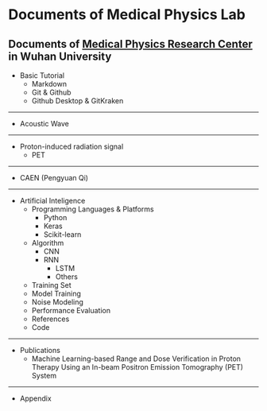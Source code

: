 # Documents of Medical Physics Lab
Documents of [Medical Physics Research Center](http://medphysics.whu.edu.cn/) in Wuhan University
----------------------------------------
+ Basic Tutorial
    + Markdown
    + Git & Github
    + Github Desktop & GitKraken

----------------------------------------
+ Acoustic Wave

----------------------------------------
+ Proton-induced radiation signal
    + PET

----------------------------------------
+ CAEN (Pengyuan Qi)

----------------------------------------

+ Artificial Inteligence
    + Programming Languages & Platforms
        + Python
        + Keras
        + Scikit-learn
    + Algorithm
        + CNN
        + RNN
            + LSTM
            + Others
    + Training Set 
    + Model Training
    + Noise Modeling
    + Performance Evaluation
    + References
    + Code

----------------------------------------

+ Publications
    + Machine Learning-based Range and Dose Verification in Proton Therapy Using an In-beam Positron Emission Tomography (PET) System

----------------------------------------

+ Appendix


